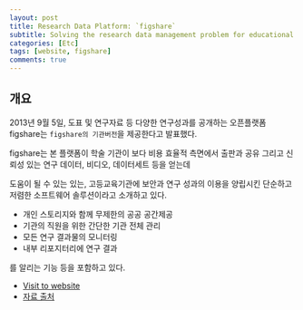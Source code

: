 ```yaml
---
layout: post
title: Research Data Platform: `figshare`
subtitle: Solving the research data management problem for educational research institutions.
categories: [Etc]
tags: [website, figshare]
comments: true
---
```


## 개요

2013년 9월 5일, 도표 및 연구자료 등 다양한 연구성과를 공개하는 오픈플랫폼 figshare는 `figshare의 기관버전`을 제공한다고 발표했다.

figshare는 본 플랫폼이 학술 기관이 보다 비용 효율적 측면에서 출판과 공유 그리고 신뢰성 있는 연구 데이터, 비디오, 데이터세트 등을 얻는데 

도움이 될 수 있는 있는, 고등교육기관에 보안과 연구 성과의 이용을 양립시킨 단순하고 저렴한 소프트웨어 솔루션이라고 소개하고 있다.

  - 개인 스토리지와 함께 무제한의 공공 공간제공 
  - 기관의 직원을 위한 간단한 기관 전체 관리 
  - 모든 연구 결과물의 모니터링 
  - 내부 리포지터리에 연구 결과

를 알리는 기능 등을 포함하고 있다.

  * [Visit to website]("https://figshare.com/")
  * [자료 출처]("https://scienceon.kisti.re.kr/srch/selectPORSrchTrend.do?cn=IWT201309035") 


